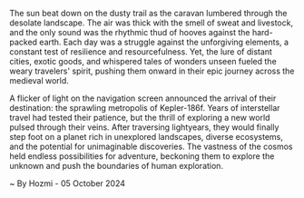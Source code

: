 
The sun beat down on the dusty trail as the caravan lumbered through the desolate landscape.  The air was thick with the smell of sweat and livestock, and the only sound was the rhythmic thud of hooves against the hard-packed earth.  Each day was a struggle against the unforgiving elements, a constant test of resilience and resourcefulness.  Yet, the lure of distant cities, exotic goods, and whispered tales of wonders unseen fueled the weary travelers' spirit, pushing them onward in their epic journey across the medieval world.

A flicker of light on the navigation screen announced the arrival of their destination: the sprawling metropolis of Kepler-186f.  Years of interstellar travel had tested their patience, but the thrill of exploring a new world pulsed through their veins.  After traversing lightyears, they would finally step foot on a planet rich in unexplored landscapes, diverse ecosystems, and the potential for unimaginable discoveries.  The vastness of the cosmos held endless possibilities for adventure, beckoning them to explore the unknown and push the boundaries of human exploration. 

~ By Hozmi - 05 October 2024
